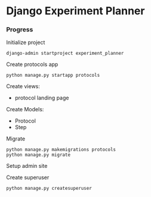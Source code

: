 # Django Experiment Planner

### Progress

Initialize project
````
django-admin startproject experiment_planner
````
Create protocols app
````
python manage.py startapp protocols
````
Create views:
- protocol landing page

Create Models:
- Protocol
- Step

Migrate
```
python manage.py makemigrations protocols
python manage.py migrate
```

Setup admin site

Create superuser
```
python manage.py createsuperuser
```
